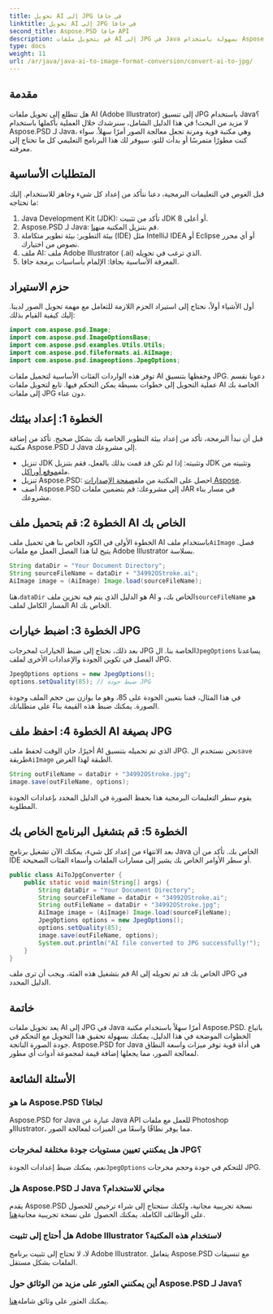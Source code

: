 ```yaml
---
title: تحويل AI إلى JPG في جافا
linktitle: تحويل AI إلى JPG في جافا
second_title: Aspose.PSD جافا API
description: قم بتحويل ملفات AI إلى JPG في Java بسهولة باستخدام Aspose.PSD. اتبع دليلنا خطوة بخطوة لتحويل الصور بجودة عالية.
type: docs
weight: 11
url: /ar/java/java-ai-to-image-format-conversion/convert-ai-to-jpg/
---
```

## مقدمة
هل تتطلع إلى تحويل ملفات AI (Adobe Illustrator) إلى تنسيق JPG باستخدام Java؟ لا مزيد من البحث! في هذا الدليل الشامل، سنرشدك خلال العملية بأكملها باستخدام Aspose.PSD لـ Java، وهي مكتبة قوية ومرنة تجعل معالجة الصور أمرًا سهلاً. سواء كنت مطورًا متمرسًا أو بدأت للتو، سيوفر لك هذا البرنامج التعليمي كل ما تحتاج إلى معرفته.
## المتطلبات الأساسية
قبل الغوص في التعليمات البرمجية، دعنا نتأكد من إعداد كل شيء وجاهز للاستخدام. إليك ما تحتاجه:
1. Java Development Kit (JDK): تأكد من تثبيت JDK 8 أو أعلى.
2.  Aspose.PSD لـ Java: قم بتنزيل المكتبة من[هنا](https://releases.aspose.com/psd/java/).
3. بيئة التطوير: بيئة تطوير متكاملة (IDE) مثل IntelliJ IDEA أو Eclipse أو أي محرر نصوص من اختيارك.
4. ملف AI: ملف Adobe Illustrator (.ai) الذي ترغب في تحويله.
5. المعرفة الأساسية بجافا: الإلمام بأساسيات برمجة جافا.
## حزم الاستيراد
أول الأشياء أولاً، نحتاج إلى استيراد الحزم اللازمة للتعامل مع مهمة تحويل الصور لدينا. إليك كيفية القيام بذلك:
```java
import com.aspose.psd.Image;
import com.aspose.psd.ImageOptionsBase;
import com.aspose.psd.examples.Utils.Utils;
import com.aspose.psd.fileformats.ai.AiImage;
import com.aspose.psd.imageoptions.JpegOptions;
```
توفر هذه الواردات الفئات الأساسية لتحميل ملفات AI وحفظها بتنسيق JPG.
دعونا نقسم عملية التحويل إلى خطوات بسيطة يمكن التحكم فيها. تابع لتحويل ملفات AI الخاصة بك إلى ملفات JPG دون عناء.
## الخطوة 1: إعداد بيئتك
قبل أن نبدأ البرمجة، تأكد من إعداد بيئة التطوير الخاصة بك بشكل صحيح. تأكد من إضافة مكتبة Aspose.PSD لـ Java إلى مشروعك.
-  تنزيل JDK وتثبيته: إذا لم تكن قد قمت بذلك بالفعل، فقم بتنزيل JDK وتثبيته من ملف[موقع أوراكل](https://www.oracle.com/java/technologies/javase-downloads.html).
-  تنزيل Aspose.PSD: احصل على المكتبة من ملف[صفحة الإصدارات Aspose](https://releases.aspose.com/psd/java/).
- أضف Aspose.PSD إلى مشروعك: قم بتضمين ملفات JAR في مسار بناء مشروعك.
## الخطوة 2: قم بتحميل ملف AI الخاص بك
 الخطوة الأولى في الكود الخاص بنا هي تحميل ملف AI باستخدام ملف`AiImage` فصل. يتيح لنا هذا الفصل العمل مع ملفات Adobe Illustrator بسلاسة.
```java
String dataDir = "Your Document Directory";
String sourceFileName = dataDir + "34992OStroke.ai";
AiImage image = (AiImage) Image.load(sourceFileName);
```
 هنا،`dataDir` هو الدليل الذي يتم فيه تخزين ملف AI الخاص بك، و`sourceFileName` هو المسار الكامل لملف AI الخاص بك.
## الخطوة 3: اضبط خيارات JPG
 بعد ذلك، نحتاج إلى ضبط الخيارات لمخرجات JPG الخاصة بنا. ال`JpegOptions` يساعدنا الفصل في تكوين الجودة والإعدادات الأخرى لملف JPG.
```java
JpegOptions options = new JpegOptions();
options.setQuality(85); // ضبط جودة JPG
```
في هذا المثال، قمنا بتعيين الجودة على 85، وهو ما يوازن بين حجم الملف وجودة الصورة. يمكنك ضبط هذه القيمة بناءً على متطلباتك.
## الخطوة 4: احفظ ملف AI بصيغة JPG
 أخيرًا، حان الوقت لحفظ ملف AI الذي تم تحميله بتنسيق JPG. نحن نستخدم ال`save` طريقة`AiImage` الطبقة لهذا الغرض.
```java
String outFileName = dataDir + "34992OStroke.jpg";
image.save(outFileName, options);
```
يقوم سطر التعليمات البرمجية هذا بحفظ الصورة في الدليل المحدد بإعدادات الجودة المطلوبة.
## الخطوة 5: قم بتشغيل البرنامج الخاص بك
بعد الانتهاء من إعداد كل شيء، يمكنك الآن تشغيل برنامج Java الخاص بك. تأكد من أن IDE أو سطر الأوامر الخاص بك يشير إلى مسارات الملفات وأسماء الفئات الصحيحة.
```java
public class AiToJpgConverter {
    public static void main(String[] args) {
        String dataDir = "Your Document Directory";
        String sourceFileName = dataDir + "34992OStroke.ai";
        String outFileName = dataDir + "34992OStroke.jpg";
        AiImage image = (AiImage) Image.load(sourceFileName);
        JpegOptions options = new JpegOptions();
        options.setQuality(85);
        image.save(outFileName, options);
        System.out.println("AI file converted to JPG successfully!");
    }
}
```
قم بتشغيل هذه الفئة، ويجب أن ترى ملف AI الخاص بك قد تم تحويله إلى JPG في الدليل المحدد.
## خاتمة
يعد تحويل ملفات AI إلى JPG في Java أمرًا سهلاً باستخدام مكتبة Aspose.PSD. باتباع الخطوات الموضحة في هذا الدليل، يمكنك بسهولة تحقيق هذا التحويل مع التحكم في جودة الصورة الناتجة. Aspose.PSD for Java هي أداة قوية توفر ميزات واسعة النطاق لمعالجة الصور، مما يجعلها إضافة قيمة لمجموعة أدوات أي مطور.
## الأسئلة الشائعة
### ما هو Aspose.PSD لجافا؟
Aspose.PSD for Java عبارة عن Java API للعمل مع ملفات Photoshop وIllustrator، مما يوفر نطاقًا واسعًا من الميزات لمعالجة الصور.
### هل يمكنني تعيين مستويات جودة مختلفة لمخرجات JPG؟
 نعم، يمكنك ضبط إعدادات الجودة`JpegOptions` للتحكم في جودة وحجم مخرجات JPG.
### هل Aspose.PSD لـ Java مجاني للاستخدام؟
يقدم Aspose.PSD نسخة تجريبية مجانية، ولكنك ستحتاج إلى شراء ترخيص للحصول على الوظائف الكاملة. يمكنك الحصول على نسخة تجريبية مجانية[هنا](https://releases.aspose.com/).
### هل أحتاج إلى تثبيت Adobe Illustrator لاستخدام هذه المكتبة؟
لا، لا تحتاج إلى تثبيت برنامج Adobe Illustrator. يتعامل Aspose.PSD مع تنسيقات الملفات بشكل مستقل.
### أين يمكنني العثور على مزيد من الوثائق حول Aspose.PSD لـ Java؟
 يمكنك العثور على وثائق شاملة[هنا](https://reference.aspose.com/psd/java/).